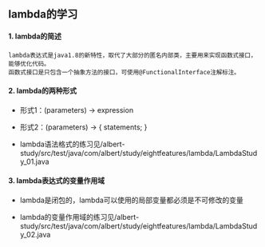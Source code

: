 ## lambda的学习

#### 1. lambda的简述

    lambda表达式是java1.8的新特性，取代了大部分的匿名内部类，主要用来实现函数式接口，能够优化代码。
    函数式接口是只包含一个抽象方法的接口，可使用@FunctionalInterface注解标注。
    
#### 2. lambda的两种形式

* 形式1：(parameters) -> expression

* 形式2：(parameters) -> { statements; }
 
* lambda语法格式的练习见/albert-study/src/test/java/com/albert/study/eightfeatures/lambda/LambdaStudy_01.java
 
#### 3. lambda表达式的变量作用域

* lambda是闭包的，lambda可以使用的局部变量都必须是不可修改的变量

* lambda的变量作用域的练习见/albert-study/src/test/java/com/albert/study/eightfeatures/lambda/LambdaStudy_02.java






